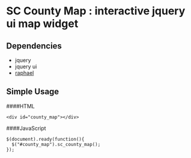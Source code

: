 # SC County Map : interactive jquery ui map widget

Dependencies
-

* jquery
* jquery ui
* [raphael]

Simple Usage
-

####HTML

    <div id="county_map"></div>
    
    
####JavaScript

    $(document).ready(function(){
      $("#county_map").sc_county_map();
    });


[raphael]: http://raphaeljs.com/